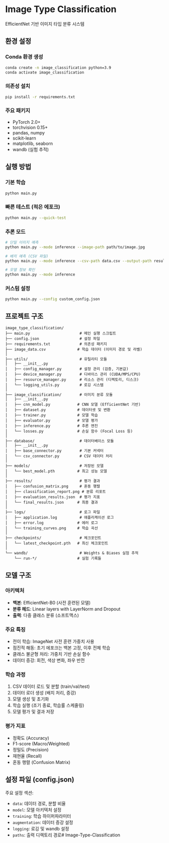 # Image Type Classification

EfficientNet 기반 이미지 타입 분류 시스템

## 환경 설정

### Conda 환경 생성
```bash
conda create -n image_classification python=3.9
conda activate image_classification
```

### 의존성 설치
```bash
pip install -r requirements.txt
```

### 주요 패키지
- PyTorch 2.0+
- torchvision 0.15+
- pandas, numpy
- scikit-learn
- matplotlib, seaborn
- wandb (실험 추적)

## 실행 방법

### 기본 학습
```bash
python main.py
```

### 빠른 테스트 (적은 에포크)
```bash
python main.py --quick-test
```

### 추론 모드
```bash
# 단일 이미지 예측
python main.py --mode inference --image-path path/to/image.jpg

# 배치 예측 (CSV 파일)
python main.py --mode inference --csv-path data.csv --output-path results.csv

# 모델 정보 확인
python main.py --mode inference
```

### 커스텀 설정
```bash
python main.py --config custom_config.json
```

## 프로젝트 구조

```
image_type_classification/
├── main.py                      # 메인 실행 스크립트
├── config.json                  # 설정 파일
├── requirements.txt             # 의존성 패키지
├── image_data.csv              # 학습 데이터 (이미지 경로 및 라벨)
│
├── utils/                       # 유틸리티 모듈
│   ├── __init__.py
│   ├── config_manager.py        # 설정 관리 (검증, 기본값)
│   ├── device_manager.py        # 디바이스 관리 (CUDA/MPS/CPU)
│   ├── resource_manager.py      # 리소스 관리 (디렉토리, 디스크)
│   └── logging_utils.py         # 로깅 시스템
│
├── image_classification/        # 이미지 분류 모듈
│   ├── __init__.py
│   ├── cnn_model.py            # CNN 모델 (EfficientNet 기반)
│   ├── dataset.py              # 데이터셋 및 변환
│   ├── trainer.py              # 모델 학습
│   ├── evaluator.py            # 모델 평가
│   ├── inference.py            # 추론 엔진
│   └── losses.py               # 손실 함수 (Focal Loss 등)
│
├── database/                    # 데이터베이스 모듈
│   ├── __init__.py
│   ├── base_connector.py        # 기본 커넥터
│   └── csv_connector.py         # CSV 데이터 처리
│
├── models/                      # 저장된 모델
│   └── best_model.pth          # 최고 성능 모델
│
├── results/                     # 평가 결과
│   ├── confusion_matrix.png     # 혼동 행렬
│   ├── classification_report.png # 분류 리포트
│   ├── evaluation_results.json  # 평가 지표
│   └── final_results.json      # 최종 결과
│
├── logs/                        # 로그 파일
│   ├── application.log          # 애플리케이션 로그
│   ├── error.log               # 에러 로그
│   └── training_curves.png     # 학습 곡선
│
├── checkpoints/                 # 체크포인트
│   └── latest_checkpoint.pth   # 최신 체크포인트
│
└── wandb/                       # Weights & Biases 실험 추적
    └── run-*/                  # 실험 기록들
```

## 모델 구조

### 아키텍처
- **백본**: EfficientNet-B0 (사전 훈련된 모델)
- **분류 헤드**: Linear layers with LayerNorm and Dropout
- **출력**: 다중 클래스 분류 (소프트맥스)

### 주요 특징
- 전이 학습: ImageNet 사전 훈련 가중치 사용
- 점진적 해동: 초기 에포크는 백본 고정, 이후 전체 학습
- 클래스 불균형 처리: 가중치 기반 손실 함수
- 데이터 증강: 회전, 색상 변화, 좌우 반전

### 학습 과정
1. CSV 데이터 로드 및 분할 (train/val/test)
2. 데이터 로더 생성 (배치 처리, 증강)
3. 모델 생성 및 초기화
4. 학습 실행 (조기 종료, 학습률 스케줄링)
5. 모델 평가 및 결과 저장

### 평가 지표
- 정확도 (Accuracy)
- F1-score (Macro/Weighted)
- 정밀도 (Precision)
- 재현율 (Recall)
- 혼동 행렬 (Confusion Matrix)

## 설정 파일 (config.json)

주요 설정 섹션:
- `data`: 데이터 경로, 분할 비율
- `model`: 모델 아키텍처 설정
- `training`: 학습 하이퍼파라미터
- `augmentation`: 데이터 증강 설정
- `logging`: 로깅 및 wandb 설정
- `paths`: 출력 디렉토리 경로# Image-Type-Classification
